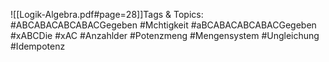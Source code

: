 
![[Logik-Algebra.pdf#page=28]]Tags & Topics:
   #ABCABACABCABACGegeben
   #Mchtigkeit
   #aBCABACABCABACGegeben
   #xABCDie
   #xAC
   #Anzahlder
   #Potenzmeng
   #Mengensystem
   #Ungleichung
   #Idempotenz